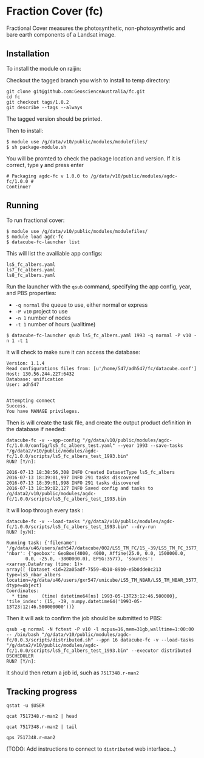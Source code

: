 # Fraction Cover (fc)

Fractional Cover measures the photosynthetic, non-photosynthetic and bare earth components of a Landsat image.

## Installation
To install the module on raijin:

Checkout the tagged branch you wish to install to temp directory:

```
git clone git@github.com:GeoscienceAustralia/fc.git
cd fc
git checkout tags/1.0.2
git describe --tags --always
```

The tagged version should be printed.

Then to install:

```
$ module use /g/data/v10/public/modules/modulefiles/
$ sh package-module.sh 
```
You will be promted to check the package location and version.
If it is correct, type **`y`** and press enter
```
# Packaging agdc-fc v 1.0.0 to /g/data/v10/public/modules/agdc-fc/1.0.0 #
Continue? 
```

## Running
To run fractional cover:

```
$ module use /g/data/v10/public/modules/modulefiles/
$ module load agdc-fc
$ datacube-fc-launcher list
```

This will list the availiable app configs:
```
ls5_fc_albers.yaml
ls7_fc_albers.yaml
ls8_fc_albers.yaml
```

Run the launcher with the `qsub` command, specifying the app config, year, and PBS properties:
* `-q normal` the queue to use, either normal or express
* `-P v10` project to use
* `-n 1` number of nodes
* `-t 1` number of hours (walltime)
```
$ datacube-fc-launcher qsub ls5_fc_albers.yaml 1993 -q normal -P v10 -n 1 -t 1
```

It will check to make sure it can access the database:
```
Version: 1.1.4
Read configurations files from: [u'/home/547/adh547/fc/datacube.conf']
Host: 130.56.244.227:6432
Database: unification
User: adh547


Attempting connect
Success.
You have MANAGE privileges.
```

Then is will create the task file, and create the output product definition in the database if needed:
```
datacube-fc -v --app-config "/g/data/v10/public/modules/agdc-fc/1.0.0/config/ls5_fc_albers_test.yaml" --year 1993 --save-tasks "/g/data2/v10/public/modules/agdc-fc/1.0.0/scripts/ls5_fc_albers_test_1993.bin"
RUN? [Y/n]:

2016-07-13 18:38:56,308 INFO Created DatasetType ls5_fc_albers
2016-07-13 18:39:01,997 INFO 291 tasks discovered
2016-07-13 18:39:01,998 INFO 291 tasks discovered
2016-07-13 18:39:02,127 INFO Saved config and tasks to /g/data2/v10/public/modules/agdc-fc/1.0.0/scripts/ls5_fc_albers_test_1993.bin
```

It will loop through every task :
```
datacube-fc -v --load-tasks "/g/data2/v10/public/modules/agdc-fc/1.0.0/scripts/ls5_fc_albers_test_1993.bin" --dry-run
RUN? [y/N]:

Running task: {'filename': '/g/data/u46/users/adh547/datacube/002/LS5_TM_FC/15_-39/LS5_TM_FC_3577_15_-39_19930513231246500000.nc', 'nbar': {'geobox': GeoBox(4000, 4000, Affine(25.0, 0.0, 1500000.0,
       0.0, -25.0, -3800000.0), EPSG:3577), 'sources': <xarray.DataArray (time: 1)>
array([ (Dataset <id=22a05adf-7559-4b10-89b0-e5b0dde8c213 type=ls5_nbar_albers location=/g/data/u46/users/gxr547/unicube/LS5_TM_NBAR/LS5_TM_NBAR_3577_15_-39_19930513231246500000.nc>,)], dtype=object)
Coordinates:
  * time     (time) datetime64[ns] 1993-05-13T23:12:46.500000}, 'tile_index': (15, -39, numpy.datetime64('1993-05-13T23:12:46.500000000'))}

```

Then it will ask to confirm the job should be submitted to PBS:
```
qsub -q normal -N fctest -P v10 -l ncpus=16,mem=31gb,walltime=1:00:00 -- /bin/bash "/g/data/v10/public/modules/agdc-fc/0.0.3/scripts/distributed.sh" --ppn 16 datacube-fc -v --load-tasks "/g/data2/v10/public/modules/agdc-fc/1.0.0/scripts/ls5_fc_albers_test_1993.bin" --executor distributed DSCHEDULER
RUN? [Y/n]:

```

It should then return a job id, such as `7517348.r-man2`

## Tracking progress
```
qstat -u $USER

qcat 7517348.r-man2 | head

qcat 7517348.r-man2 | tail

qps 7517348.r-man2
```

(TODO: Add instructions to connect to `distributed` web interface...)
